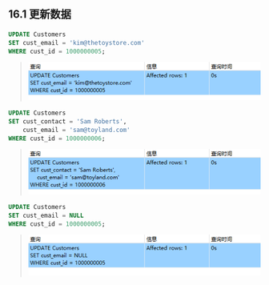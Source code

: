 ## 16.1 更新数据

```sql
UPDATE Customers
SET cust_email = 'kim@thetoystore.com'
WHERE cust_id = 1000000005;
```

> ![image-20240303084738722](./assets/image-20240303084738722.png)

```sql
UPDATE Customers
SET cust_contact = 'Sam Roberts',
    cust_email = 'sam@toyland.com'
WHERE cust_id = 1000000006;
```

> ![image-20240303084758177](./assets/image-20240303084758177.png)

```sql
UPDATE Customers
SET cust_email = NULL
WHERE cust_id = 1000000005;
```

> ![image-20240303084829618](./assets/image-20240303084829618.png)
